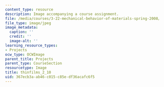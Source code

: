 ```yaml
---
content_type: resource
description: Image accompanying a course assignment.
file: /media/courses/3-22-mechanical-behavior-of-materials-spring-2008/367ecb3aab46c015c85edf36acafc6f5_thinfilms_2_10.jpg
file_type: image/jpeg
image_metadata:
  caption: ''
  credit: ''
  image-alt: ''
learning_resource_types:
- Projects
ocw_type: OCWImage
parent_title: Projects
parent_type: CourseSection
resourcetype: Image
title: thinfilms_2_10
uid: 367ecb3a-ab46-c015-c85e-df36acafc6f5
---
```

